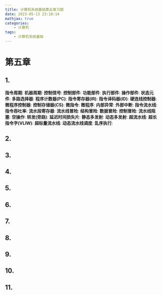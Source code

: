 ```yaml
---
title: 计算机系统基础第五章习题
date: 2023-05-13 23:10:14
mathjax: true
categories:
    - 计算机
tags:
    - 计算机系统基础
---
```


# 第五章

## 1.
**指令周期**: 
**机器周期**: 
**控制信号**: 
**控制部件**: 
**功能部件**: 
**执行部件**: 
**操作部件**: 
**状态元件**: 
**多路选择器**: 
**程序计数器(PC)**: 
**指令寄存器(IR)**: 
**指令译码器(ID)**: 
**硬连线控制器**: 
**微程序控制器**: 
**控制存储器(CS)**: 
**微指令**: 
**微程序**: 
**内部异常**: 
**外部中断**:
**指令流水线**: 
**指令吞吐率**: 
**流水段寄存器**: 
**流水线冒险**: 
**结构冒险**: 
**数据冒险**: 
**控制冒险**: 
**流水线阻塞**: 
**空操作**: 
**转发(旁路)**: 
**延迟时间损失片**: 
**静态多发射**: 
**动态多发射**: 
**超流水线**: 
**超长指令字(VLIW)**: 
**超标量流水线**: 
**动态流水线调度**: 
**乱序执行**: 

## 2.

## 3.

## 4.

## 5.

## 6.

## 7.

## 8.

## 9.

## 10.


## 11.

